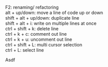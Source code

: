 F2: renaming/ refactoring<br>
alt + up/down: move a line of code up or down<br>
shift + alt + up/down: duplicate line<br>
shift + alt + i: write on multiple lines at once<br>
ctrl + shift + k: delete line<br>
ctrl + k + c: comment out line<br>
ctrl + k + u: uncomment out line<br>
ctrl + shift + L: multi cursor selection<br>
ctrl + L: select line

Asdf
